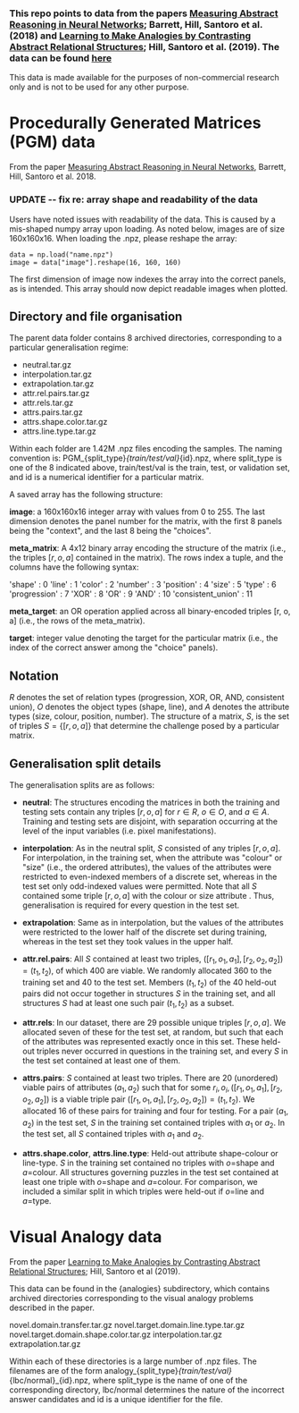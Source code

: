 ### This repo points to data from the papers [Measuring Abstract Reasoning in Neural Networks](https://arxiv.org/abs/1807.04225); Barrett, Hill, Santoro et al. (2018) and [Learning to Make Analogies by Contrasting Abstract Relational Structures](https://openreview.net/pdf?id=SylLYsCcFm); Hill, Santoro et al. (2019). The data can be found [here](https://console.cloud.google.com/storage/browser/ravens-matrices) 

This data is made available for the purposes of non-commercial research only and is not to be used for any other purpose.

# Procedurally Generated Matrices (PGM) data
From the paper [Measuring Abstract Reasoning in Neural Networks](https://arxiv.org/abs/1807.04225), Barrett, Hill, Santoro et al. 2018.

### UPDATE -- fix re: array shape and readability of the data

Users have noted issues with readability of the data. This is caused by a mis-shaped numpy array upon loading. As noted below, images are of size 160x160x16. When loading the .npz, please reshape the array: 

~~~~
data = np.load("name.npz")
image = data["image"].reshape(16, 160, 160)
~~~~

The first dimension of image now indexes the array into the correct panels, as is intended. This array should now depict readable images when plotted.

## Directory and file organisation
The parent data folder contains 8 archived directories, corresponding to a particular generalisation regime:
- neutral.tar.gz
- interpolation.tar.gz
- extrapolation.tar.gz
- attr.rel.pairs.tar.gz
- attr.rels.tar.gz
- attrs.pairs.tar.gz
- attrs.shape.color.tar.gz
- attrs.line.type.tar.gz
  
Within each folder are 1.42M .npz files encoding the samples. The naming convention is: PGM_{split_type}_{train/test/val}_{id}.npz, where split_type is one of the 8 indicated above, train/test/val is the train, test, or validation set, and id is a numerical identifier for a particular matrix.

A saved array has the following structure:

**image**: a 160x160x16 integer array with values from 0 to 255. The last dimension denotes the panel number for the matrix, with the first 8 panels being the "context", and the last 8 being the "choices".

**meta_matrix**: A 4x12 binary array encoding the structure of the matrix (i.e., the triples $[r, o, a]$ contained in the matrix). The rows index a tuple, and the columns have the following syntax:

'shape' : 0
'line' : 1
'color' : 2
'number' : 3
'position' : 4
'size' : 5
'type' : 6
'progression' : 7
'XOR' : 8
'OR' : 9
'AND' : 10
'consistent_union' : 11

**meta_target**: an OR operation applied across all binary-encoded triples [r, o, a] (i.e., the rows of the meta_matrix).

**target**: integer value denoting the target for the particular matrix (i.e., the index of the correct answer among the "choice" panels).

## Notation 
$R$ denotes the set of relation types (progression, XOR, OR, AND, consistent union), $O$ denotes the object types (shape, line), and $A$ denotes the attribute types (size, colour, position, number). The structure of a matrix, $S$, is the set of triples $S=\{[r, o, a]\}$ that determine the challenge posed by a particular matrix. 

## Generalisation split details
The generalisation splits are as follows:

- **neutral**: The structures encoding the matrices in both the training and testing sets contain any triples $[r, o, a]$ for $r \in R$, $o \in O$, and $a \in A$. Training and testing sets are disjoint, with separation occurring at the level of the input variables (i.e. pixel manifestations).

- **interpolation**: As in the neutral split, $S$ consisted of any triples $[r, o, a]$. For interpolation, in the training set, when the attribute was "colour" or "size" (i.e., the ordered attributes), the values of the attributes were restricted to even-indexed members of a discrete set, whereas in the test set only odd-indexed values were permitted. Note that all $S$ contained some triple $[r, o, a]$ with the colour or size attribute . Thus, generalisation is required for every question in the test set.

- **extrapolation**: Same as in interpolation, but the values of the attributes were restricted to the lower half of the discrete set during training, whereas in the test set they took values in the upper half.

- **attr.rel.pairs**: All $S$ contained at least two triples, $([r_1,o_1,a_1],[r_2,o_2,a_2]) = (t_1, t_2)$, of which 400 are viable. We randomly allocated 360 to the training set and 40 to the test set. Members $(t_1, t_2)$ of the 40 held-out pairs did not occur together in structures $S$ in the training set, and all structures $S$ had at least one such pair $(t_1, t_2)$ as a subset.

- **attr.rels**: In our dataset, there are 29 possible unique triples $[r,o,a]$. We allocated seven of these for the test set, at random, but such that each of the attributes was represented exactly once in this set. These held-out triples never occurred in questions in the training set, and every $S$ in the test set contained at least one of them.

- **attrs.pairs**: $S$ contained at least two triples. There are 20 (unordered) viable pairs of attributes $(a_1, a_2)$ such that for some $r_i, o_i, ([r_1,o_1,a_1],[r_2,o_2,a_2])$ is a viable triple pair $([r_1,o_1,a_1],[r_2,o_2,a_2]) = (t_1, t_2)$. We allocated 16 of these pairs for training and four for testing. For a pair $(a_1, a_2)$ in the test set, $S$ in the training set contained triples with $a_1$ or $a_2$. In the test set, all $S$ contained triples with $a_1$ and $a_2$.

- **attrs.shape.color**, **attrs.line.type**: Held-out attribute shape-colour or line-type. $S$ in the training set contained no triples with $o$=shape and $a$=colour. All structures governing puzzles in the test set contained at least one triple with $o$=shape and $a$=colour. For comparison, we included a similar split in which triples were held-out if $o$=line and $a$=type.

# Visual Analogy data

From the paper [Learning to Make Analogies by Contrasting Abstract Relational Structures](https://openreview.net/pdf?id=SylLYsCcFm); Hill, Santoro et al (2019).

This data can be found in the {analogies} subdirectory, which contains archived directories corresponding to the visual analogy problems described in the paper.

novel.domain.transfer.tar.gz
novel.target.domain.line.type.tar.gz
novel.target.domain.shape.color.tar.gz
interpolation.tar.gz
extrapolation.tar.gz

Within each of these directories is a large number of .npz files. The filenames are of the form analogy_{split_type}_{train/test/val}_{lbc/normal}_{id}.npz, where split_type is the name of one of the corresponding directory, lbc/normal determines the nature of the incorrect answer candidates and id is a unique identifier for the file.




